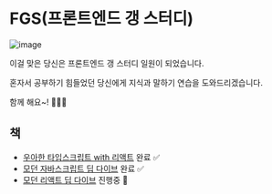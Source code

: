 # FGS(프론트엔드 갱 스터디)
![image](https://github.com/user-attachments/assets/aa8ed726-4d17-466b-a84c-8cf6fcfe3aed)

이걸 맞은 당신은 프론트엔드 갱 스터디 일원이 되었습니다.

혼자서 공부하기 힘들었던 당신에게 지식과 말하기 연습을 도와드리겠습니다.

함께 해요~! 🔫🔫🔫

## 책

- [우아한 타입스크립트 with 리액트](https://github.com/Frontend-Gang-Study/modern-javascript-deep-dive) 완료 ✅
- [모던 자바스크립트 딥 다이브](https://github.com/Frontend-Gang-Study/modern-javascript-deep-dive) 완료 ✅
- [모던 리액트 딥 다이브](https://github.com/Frontend-Gang-Study/modern-react-deep-dive) 진행중 🚀
